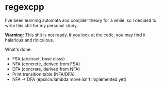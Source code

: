 # regexcpp
I've been learning automata and compiler theory for a while, so I decided to write this shit for my personal study.

**Warning:** This shit is not ready, if you look at the code, you may find it halarious and ridiculous.

What's done:
* FSA (abstract, base class)
* NFA (concrete, derived from FSA)
* DFA (concrete, derived from NFA)
* Print transition table (NFA/DFA)
* NFA -> DFA (epsilon/lambda move isn't implemented yet)
